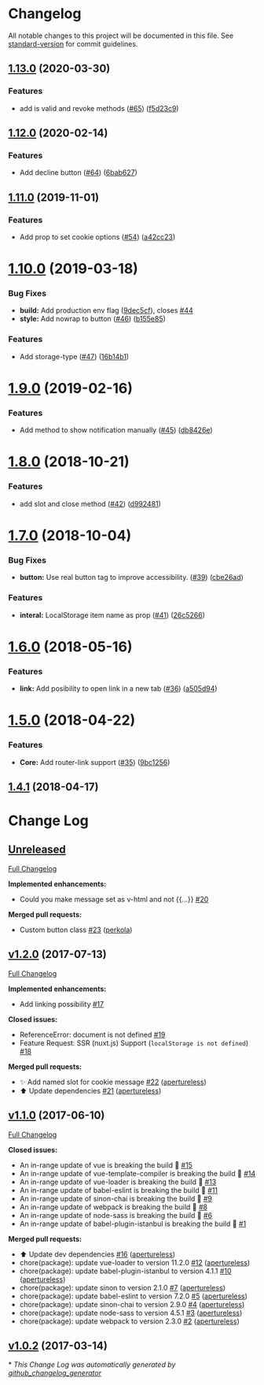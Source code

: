 # Changelog

All notable changes to this project will be documented in this file. See [standard-version](https://github.com/conventional-changelog/standard-version) for commit guidelines.

## [1.13.0](https://github.com/apertureless/vue-cookie-law/compare/v1.12.0...v1.13.0) (2020-03-30)


### Features

* add is valid and revoke methods ([#65](https://github.com/apertureless/vue-cookie-law/issues/65)) ([f5d23c9](https://github.com/apertureless/vue-cookie-law/commit/f5d23c9cbee990371566d892d3287262e048a614))

## [1.12.0](https://github.com/apertureless/vue-cookie-law/compare/v1.11.0...v1.12.0) (2020-02-14)


### Features

* Add decline button ([#64](https://github.com/apertureless/vue-cookie-law/issues/64)) ([6bab627](https://github.com/apertureless/vue-cookie-law/commit/6bab62798411eb0c934c8c076f2b78ba45c7e770))

## [1.11.0](https://github.com/apertureless/vue-cookie-law/compare/v1.10.0...v1.11.0) (2019-11-01)


### Features

* Add prop to set cookie options ([#54](https://github.com/apertureless/vue-cookie-law/issues/54)) ([a42cc23](https://github.com/apertureless/vue-cookie-law/commit/a42cc23))

# [1.10.0](https://github.com/apertureless/vue-cookie-law/compare/v1.9.0...v1.10.0) (2019-03-18)


### Bug Fixes

* **build:** Add production env flag ([9dec5cf](https://github.com/apertureless/vue-cookie-law/commit/9dec5cf)), closes [#44](https://github.com/apertureless/vue-cookie-law/issues/44)
* **style:** Add nowrap to button ([#46](https://github.com/apertureless/vue-cookie-law/issues/46)) ([b155e85](https://github.com/apertureless/vue-cookie-law/commit/b155e85))


### Features

* Add storage-type ([#47](https://github.com/apertureless/vue-cookie-law/issues/47)) ([16b14b1](https://github.com/apertureless/vue-cookie-law/commit/16b14b1))



<a name="1.9.0"></a>
# [1.9.0](https://github.com/apertureless/vue-cookie-law/compare/v1.8.0...v1.9.0) (2019-02-16)


### Features

* Add method to show notification manually ([#45](https://github.com/apertureless/vue-cookie-law/issues/45)) ([db8426e](https://github.com/apertureless/vue-cookie-law/commit/db8426e))



<a name="1.8.0"></a>
# [1.8.0](https://github.com/apertureless/vue-cookie-law/compare/v1.7.0...v1.8.0) (2018-10-21)


### Features

* add slot and close method ([#42](https://github.com/apertureless/vue-cookie-law/issues/42)) ([d992481](https://github.com/apertureless/vue-cookie-law/commit/d992481))



<a name="1.7.0"></a>
# [1.7.0](https://github.com/apertureless/vue-cookie-law/compare/v1.6.0...v1.7.0) (2018-10-04)


### Bug Fixes

* **button:** Use real button tag to improve accessibility. ([#39](https://github.com/apertureless/vue-cookie-law/issues/39)) ([cbe26ad](https://github.com/apertureless/vue-cookie-law/commit/cbe26ad))


### Features

* **interal:** LocalStorage item name as prop ([#41](https://github.com/apertureless/vue-cookie-law/issues/41)) ([26c5266](https://github.com/apertureless/vue-cookie-law/commit/26c5266))



<a name="1.6.0"></a>
# [1.6.0](https://github.com/apertureless/vue-cookie-law/compare/v1.5.0...v1.6.0) (2018-05-16)


### Features

* **link:** Add posibility to open link in a new tab ([#36](https://github.com/apertureless/vue-cookie-law/issues/36)) ([a505d94](https://github.com/apertureless/vue-cookie-law/commit/a505d94))



<a name="1.5.0"></a>
# [1.5.0](https://github.com/apertureless/vue-cookie-law/compare/v1.4.1...v1.5.0) (2018-04-22)


### Features

* **Core:** Add router-link support ([#35](https://github.com/apertureless/vue-cookie-law/issues/35)) ([9bc1256](https://github.com/apertureless/vue-cookie-law/commit/9bc1256))



<a name="1.4.1"></a>
## [1.4.1](https://github.com/apertureless/vue-cookie-law/compare/v1.4.0...v1.4.1) (2018-04-17)



# Change Log

## [Unreleased](https://github.com/apertureless/vue-cookie-law/tree/HEAD)

[Full Changelog](https://github.com/apertureless/vue-cookie-law/compare/v1.2.0...HEAD)

**Implemented enhancements:**

- Could you make message set as v-html and not {{...}}  [\#20](https://github.com/apertureless/vue-cookie-law/issues/20)

**Merged pull requests:**

- Custom button class [\#23](https://github.com/apertureless/vue-cookie-law/pull/23) ([perkola](https://github.com/perkola))

## [v1.2.0](https://github.com/apertureless/vue-cookie-law/tree/v1.2.0) (2017-07-13)
[Full Changelog](https://github.com/apertureless/vue-cookie-law/compare/v1.1.0...v1.2.0)

**Implemented enhancements:**

- Add linking possibility [\#17](https://github.com/apertureless/vue-cookie-law/issues/17)

**Closed issues:**

- ReferenceError: document is not defined [\#19](https://github.com/apertureless/vue-cookie-law/issues/19)
- Feature Request: SSR \(nuxt.js\) Support \(`localStorage is not defined`\) [\#18](https://github.com/apertureless/vue-cookie-law/issues/18)

**Merged pull requests:**

- ✨ Add named slot for cookie message [\#22](https://github.com/apertureless/vue-cookie-law/pull/22) ([apertureless](https://github.com/apertureless))
- ⬆️ Update dependencies [\#21](https://github.com/apertureless/vue-cookie-law/pull/21) ([apertureless](https://github.com/apertureless))

## [v1.1.0](https://github.com/apertureless/vue-cookie-law/tree/v1.1.0) (2017-06-10)
[Full Changelog](https://github.com/apertureless/vue-cookie-law/compare/v1.0.2...v1.1.0)

**Closed issues:**

- An in-range update of vue is breaking the build 🚨 [\#15](https://github.com/apertureless/vue-cookie-law/issues/15)
- An in-range update of vue-template-compiler is breaking the build 🚨 [\#14](https://github.com/apertureless/vue-cookie-law/issues/14)
- An in-range update of vue-loader is breaking the build 🚨 [\#13](https://github.com/apertureless/vue-cookie-law/issues/13)
- An in-range update of babel-eslint is breaking the build 🚨 [\#11](https://github.com/apertureless/vue-cookie-law/issues/11)
- An in-range update of sinon-chai is breaking the build 🚨 [\#9](https://github.com/apertureless/vue-cookie-law/issues/9)
- An in-range update of webpack is breaking the build 🚨 [\#8](https://github.com/apertureless/vue-cookie-law/issues/8)
- An in-range update of node-sass is breaking the build 🚨 [\#6](https://github.com/apertureless/vue-cookie-law/issues/6)
- An in-range update of babel-plugin-istanbul is breaking the build 🚨 [\#1](https://github.com/apertureless/vue-cookie-law/issues/1)

**Merged pull requests:**

- ⬆️ Update dev dependencies [\#16](https://github.com/apertureless/vue-cookie-law/pull/16) ([apertureless](https://github.com/apertureless))
- chore\(package\): update vue-loader to version 11.2.0 [\#12](https://github.com/apertureless/vue-cookie-law/pull/12) ([apertureless](https://github.com/apertureless))
- chore\(package\): update babel-plugin-istanbul to version 4.1.1 [\#10](https://github.com/apertureless/vue-cookie-law/pull/10) ([apertureless](https://github.com/apertureless))
- chore\(package\): update sinon to version 2.1.0 [\#7](https://github.com/apertureless/vue-cookie-law/pull/7) ([apertureless](https://github.com/apertureless))
- chore\(package\): update babel-eslint to version 7.2.0 [\#5](https://github.com/apertureless/vue-cookie-law/pull/5) ([apertureless](https://github.com/apertureless))
- chore\(package\): update sinon-chai to version 2.9.0 [\#4](https://github.com/apertureless/vue-cookie-law/pull/4) ([apertureless](https://github.com/apertureless))
- chore\(package\): update node-sass to version 4.5.1 [\#3](https://github.com/apertureless/vue-cookie-law/pull/3) ([apertureless](https://github.com/apertureless))
- chore\(package\): update webpack to version 2.3.0 [\#2](https://github.com/apertureless/vue-cookie-law/pull/2) ([apertureless](https://github.com/apertureless))

## [v1.0.2](https://github.com/apertureless/vue-cookie-law/tree/v1.0.2) (2017-03-14)


\* *This Change Log was automatically generated by [github_changelog_generator](https://github.com/skywinder/Github-Changelog-Generator)*